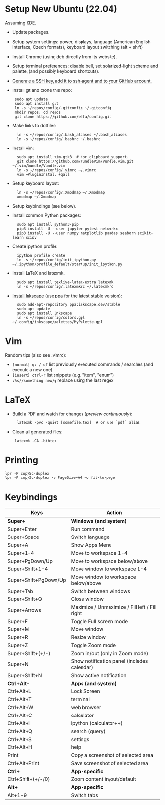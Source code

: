 # Setup New Ubuntu (22.04)

Assuming KDE.

* Update packages.

* Setup system settings:
  power,
  displays,
  language (American English interface, Czech formats),
  keyboard layout switching (alt + shift)

* Install Chrome (using deb directly from its website).

* Setup terminal preferences:
  disable bell, set solarized-light scheme and palette,
  (and possibly keyboard shortcuts).

* [Generate a SSH key, add it to ssh-agent and to your GitHub account.](https://docs.github.com/en/authentication/connecting-to-github-with-ssh/generating-a-new-ssh-key-and-adding-it-to-the-ssh-agent)

* Install git and clone this repo:

       sudo apt update
       sudo apt install git
       ln -s ~/repos/config/.gitconfig ~/.gitconfig
       mkdir repos; cd repos
       git clone https://github.com/effa/config.git

* Make links to dotfiles:

        ln -s ~/repos/config/.bash_aliases ~/.bash_aliases
        ln -s ~/repos/config/.bashrc ~/.bashrc

* Install vim:

        sudo apt install vim-gtk3  # for clipboard support.
        git clone https://github.com/VundleVim/Vundle.vim.git ~/.vim/bundle/Vundle.vim
        ln -s ~/repos/config/.vimrc ~/.vimrc
        vim +PluginInstall +qall

* Setup keyboard layout:

        ln -s ~/repos/config/.Xmodmap ~/.Xmodmap
        xmodmap ~/.Xmodmap


* Setup keybindings (see below).


* Install common Python packages:

        sudo apt install python3-pip
        pip3 install -U --user jupyter pytest networkx
        pip3 install -U --user numpy matplotlib pandas seaborn scikit-learn scipy

* Create ipython profile:

        ipython profile create
        ln -s ~/repos/config/init_ipython.py ~/.ipython/profile_default/startup/init_ipython.py

* Install LaTeX and latexmk.

        sudo apt install texlive-latex-extra latexmk
        ln -s ~/repos/config/.latexmkrc ~/.latexmkrc

* [Install Inkscape](https://wiki.inkscape.org/wiki/Installing_Inkscape) (use ppa for the latest stable version):

        sudo add-apt-repository ppa:inkscape.dev/stable
        sudo apt update
        sudo apt install inkscape
        ln -s ~/repos/config/colors.gpl ~/.config/inkscape/palettes/MyPalette.gpl


# Vim

Random tips (also see .vimrc):
* `[normal] q: / q?` list previously executed commands / searches (and execute a new one)
* `[insert] ctrl-r` list snippets (e.g. "item", "enum")
* `:%s//something new/g` replace using the last regex


# LaTeX

* Build a PDF and watch for changes (*preview continuously*):

        latexmk -pvc -quiet [somefile.tex]  # or use `pdf` alias

 * Clean all generated files:

        latexmk -CA -bibtex

# Printing

	lpr -P copy5c-duplex
	lpr -P copy5c-duplex -o PageSize=A4 -o fit-to-page

# Keybindings


Keys | Action
--- | ---
**Super+**            | **Windows (and system)**
Super+Enter           | Run command
Super+Space           | Switch language
Super+A               | Show Apps Menu
Super+1-4             | Move to workspace 1-4
Super+PgDown/Up       | Move to workspace below/above
Super+Shift+1-4       | Move window to workspace 1-4
Super+Shift+PgDown/Up | Move window to workspace below/above
Super+Tab             | Switch between windows
Super+Shift+Q         | Close window
Super+Arrows          | Maximize / Unmaximize / Fill left / Fill right
Super+F               | Toggle Full screen mode
Super+M               | Move window
Super+R               | Resize window
Super+Z               | Toggle Zoom mode
Super+Shift+(+/-)     | Zoom in/out (only in Zoom mode)
Super+N               | Show notification panel (includes calendar)
Super+Shift+N         | Show active notification
**Ctrl+Alt+**         | **Apps (and system)**
Ctrl+Alt+L            | Lock Screen
Ctrl+Alt+T            | terminal
Ctrl+Alt+W            | web browser
Ctrl+Alt+C            | calculator
Ctrl+Alt+I            | ipython (calculator++)
Ctrl+Alt+Q            | search (query)
Ctrl+Alt+S            | settings
Ctrl+Alt+H            | help
Print                 | Copy a screenshot of selected area
Ctrl+Alt+Print        | Save screenshot of selected area
**Ctrl+**             | **App-specific**
Ctrl+Shift+(+/-/0)    | Zoom content in/out/default
**Alt+**              | **App-specific**
Alt+1-9               | Switch tabs

